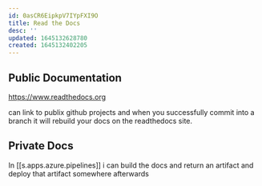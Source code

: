 ```yaml
---
id: 0asCR6EipkpV7IYpFXI9O
title: Read the Docs
desc: ''
updated: 1645132628780
created: 1645132402205
---
```


## Public Documentation

<https://www.readthedocs.org>

can link to publix github projects and when you successfully commit into a branch it will rebuild your docs on the readthedocs site.

## Private Docs

In [[s.apps.azure.pipelines]] i can build the docs and return an artifact and deploy that artifact somewhere afterwards